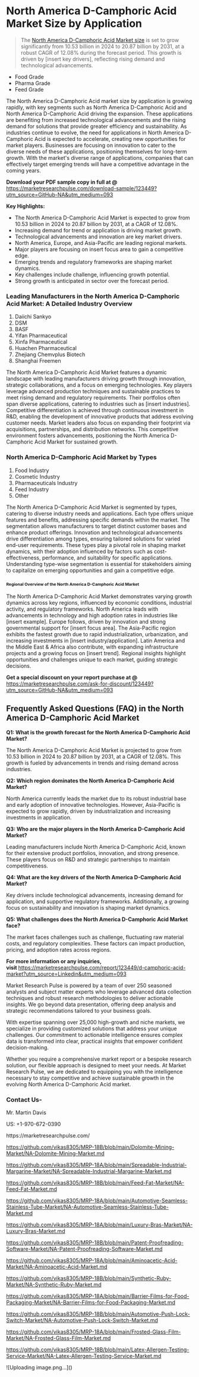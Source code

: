 <h1>North America D-Camphoric Acid Market&nbsp;Size by Application</h1><blockquote><p>The <a href="https://marketresearchpulse.com/download-sample/123449?utm_source=GitHub-NA&amp;utm_medium=093">North America D-Camphoric Acid Market size</a> is set to grow significantly from 10.53 billion in 2024 to 20.87 billion by 2031, at a robust CAGR of 12.08% during the forecast period. This growth is driven by [insert key drivers], reflecting rising demand and technological advancements.</p></blockquote><ul><li>Food Grade<li> Pharma Grade<li> Feed Grade</li></ul><p>The North America D-Camphoric Acid market size by application is growing rapidly, with key segments such as North America D-Camphoric Acid and North America D-Camphoric Acid driving the expansion. These applications are benefiting from increased technological advancements and the rising demand for solutions that provide greater efficiency and sustainability. As industries continue to evolve, the need for applications in North America D-Camphoric Acid is expected to accelerate, creating new opportunities for market players. Businesses are focusing on innovation to cater to the diverse needs of these applications, positioning themselves for long-term growth. With the market's diverse range of applications, companies that can effectively target emerging trends will have a competitive advantage in the coming years.</p><p><strong>Download your PDF sample copy in full at @ </strong><a href="https://marketresearchpulse.com/download-sample/123449?utm_source=GitHub-NA&amp;utm_medium=093">https://marketresearchpulse.com/download-sample/123449?utm_source=GitHub-NA&amp;utm_medium=093</a></p><p><strong>Key Highlights: </strong></p><ul><li>The North America D-Camphoric Acid Market is expected to grow from 10.53 billion in 2024 to 20.87 billion by 2031, at a CAGR of 12.08%.</li><li>Increasing demand for trend or application is driving market growth.</li><li>Technological advancements and innovation are key market drivers.</li><li>North America, Europe, and Asia-Pacific are leading regional markets.</li><li>Major players are focusing on insert focus area to gain a competitive edge.</li><li>Emerging trends and regulatory frameworks are shaping market dynamics.</li><li>Key challenges include challenge, influencing growth potential.</li><li>Strong growth is anticipated in sector over the forecast period.</li></ul><h3>Leading Manufacturers in the North America D-Camphoric Acid Market: A Detailed Industry Overview</h3><ol><li>Daiichi Sankyo</li><li>DSM</li><li>BASF</li><li>Yifan Pharmaceutical</li><li>Xinfa Pharmaceutical</li><li>Huachen Pharmaceutical</li><li>Zhejiang Chemvplus Biotech</li><li>Shanghai Freemen</li></ol><div class="flex max-w-full flex-col flex-grow"><div class="min-h-8 text-message flex w-full flex-col items-end gap-2 whitespace-normal break-words [.text-message+&amp;]:mt-5" dir="auto" data-message-author-role="assistant" data-message-id="fd8432e4-4910-450d-b182-61b7bfb0a01f" data-message-model-slug="gpt-4o"><div class="flex w-full flex-col gap-1 empty:hidden first:pt-[3px]"><div class="markdown prose w-full break-words dark:prose-invert light"><p>The North America D-Camphoric Acid Market features a dynamic landscape with leading manufacturers driving growth through innovation, strategic collaborations, and a focus on emerging technologies. Key players leverage advanced production techniques and sustainable practices to meet rising demand and regulatory requirements. Their portfolios often span diverse applications, catering to industries such as [insert industries]. Competitive differentiation is achieved through continuous investment in R&amp;D, enabling the development of innovative products that address evolving customer needs. Market leaders also focus on expanding their footprint via acquisitions, partnerships, and distribution networks. This competitive environment fosters advancements, positioning the North America D-Camphoric Acid Market for sustained growth.</p></div></div></div></div><h3>North America D-Camphoric Acid Market by Types</h3><ol><li>Food Industry<li> Cosmetic Industry<li> Pharmaceuticals Industry<li> Feed Industry<li> Other</li></ol><div class="flex max-w-full flex-col flex-grow"><div class="min-h-8 text-message flex w-full flex-col items-end gap-2 whitespace-normal break-words [.text-message+&amp;]:mt-5" dir="auto" data-message-author-role="assistant" data-message-id="084470be-0bb7-4664-bddf-5156b4f41249" data-message-model-slug="gpt-4o-mini"><div class="flex w-full flex-col gap-1 empty:hidden first:pt-[3px]"><div class="markdown prose w-full break-words dark:prose-invert light"><p>The North America D-Camphoric Acid Market is segmented by types, catering to diverse industry needs and applications. Each type offers unique features and benefits, addressing specific demands within the market. The segmentation allows manufacturers to target distinct customer bases and enhance product offerings. Innovation and technological advancements drive differentiation among types, ensuring tailored solutions for varied end-user requirements. These types play a pivotal role in shaping market dynamics, with their adoption influenced by factors such as cost-effectiveness, performance, and suitability for specific applications. Understanding type-wise segmentation is essential for stakeholders aiming to capitalize on emerging opportunities and gain a competitive edge.</p></div></div></div></div><h3><span style="font-size: 11px;">Regional Overview of the North America D-Camphoric Acid Market</span></h3><div class="flex max-w-full flex-col flex-grow"><div class="min-h-8 text-message flex w-full flex-col items-end gap-2 whitespace-normal break-words [.text-message+&amp;]:mt-5" dir="auto" data-message-author-role="assistant" data-message-id="e9038762-ce64-4e30-91c9-9bd413514231" data-message-model-slug="gpt-4o-mini"><div class="flex w-full flex-col gap-1 empty:hidden first:pt-[3px]"><div class="markdown prose w-full break-words dark:prose-invert light"><p>The North America D-Camphoric Acid Market demonstrates varying growth dynamics across key regions, influenced by economic conditions, industrial activity, and regulatory frameworks. North America leads with advancements in technology and high adoption rates in industries like [insert example]. Europe follows, driven by innovation and strong governmental support for [insert focus area]. The Asia-Pacific region exhibits the fastest growth due to rapid industrialization, urbanization, and increasing investments in [insert industry/application]. Latin America and the Middle East &amp; Africa also contribute, with expanding infrastructure projects and a growing focus on [insert trend]. Regional insights highlight opportunities and challenges unique to each market, guiding strategic decisions.</p></div></div></div></div><p><strong>Get a special discount on your report purchase at @ </strong><a href="https://marketresearchpulse.com/ask-for-discount/123449?utm_source=GitHub-NA&amp;utm_medium=093">https://marketresearchpulse.com/ask-for-discount/123449?utm_source=GitHub-NA&amp;utm_medium=093</a></p><h2>Frequently Asked Questions (FAQ) in the North America D-Camphoric Acid Market</h2><p><strong>Q1: What is the growth forecast for the North America D-Camphoric Acid Market?</strong></p><p>The North America D-Camphoric Acid Market is projected to grow from 10.53 billion in 2024 to 20.87 billion by 2031, at a CAGR of 12.08%. This growth is fueled by advancements in trends and rising demand across industries.</p><p><strong>Q2: Which region dominates the North America D-Camphoric Acid Market?</strong></p><p>North America currently leads the market due to its robust industrial base and early adoption of innovative technologies. However, Asia-Pacific is expected to grow rapidly, driven by industrialization and increasing investments in application.</p><p><strong>Q3: Who are the major players in the North America D-Camphoric Acid Market?</strong></p><p>Leading manufacturers include North America D-Camphoric Acid, known for their extensive product portfolios, innovation, and strong presence. These players focus on R&amp;D and strategic partnerships to maintain competitiveness.</p><p><strong>Q4: What are the key drivers of the North America D-Camphoric Acid Market?</strong></p><p>Key drivers include technological advancements, increasing demand for application, and supportive regulatory frameworks. Additionally, a growing focus on sustainability and innovation is shaping market dynamics.</p><p><strong>Q5: What challenges does the North America D-Camphoric Acid Market face?</strong></p><p>The market faces challenges such as challenge, fluctuating raw material costs, and regulatory complexities. These factors can impact production, pricing, and adoption rates across regions.</p><p><strong>For more information or any inquiries, visit&nbsp;</strong><a href="https://marketresearchpulse.com/report/123449/d-camphoric-acid-market?utm_source=Linkedin&utm_medium=093">https://marketresearchpulse.com/report/123449/d-camphoric-acid-market?utm_source=Linkedin&utm_medium=093</a></p><p>Market Research Pulse is powered by a team of over 250 seasoned analysts and subject matter experts who leverage advanced data collection techniques and robust research methodologies to deliver actionable insights. We go beyond data presentation, offering deep analysis and strategic recommendations tailored to your business goals.</p><p>With expertise spanning over 25,000 high-growth and niche markets, we specialize in providing customized solutions that address your unique challenges. Our commitment to actionable intelligence ensures complex data is transformed into clear, practical insights that empower confident decision-making.</p><p>Whether you require a comprehensive market report or a bespoke research solution, our flexible approach is designed to meet your needs. At Market Research Pulse, we are dedicated to equipping you with the intelligence necessary to stay competitive and achieve sustainable growth in the evolving North America D-Camphoric Acid market.</p><h3><strong>Contact Us-</strong></h3><p>Mr. Martin Davis</p><p>US: +1-970-672-0390</p><p>https://marketresearchpulse.com/</p><p><a href="https://github.com/vikas8305/MRP-18B/blob/main/Dolomite-Mining-Market/NA-Dolomite-Mining-Market.md">https://github.com/vikas8305/MRP-18B/blob/main/Dolomite-Mining-Market/NA-Dolomite-Mining-Market.md</a></p><p><a href="https://github.com/vikas8305/MRP-18A/blob/main/Spreadable-Industrial-Margarine-Market/NA-Spreadable-Industrial-Margarine-Market.md">https://github.com/vikas8305/MRP-18A/blob/main/Spreadable-Industrial-Margarine-Market/NA-Spreadable-Industrial-Margarine-Market.md</a></p><p><a href="https://github.com/vikas8305/MRP-18B/blob/main/Feed-Fat-Market/NA-Feed-Fat-Market.md">https://github.com/vikas8305/MRP-18B/blob/main/Feed-Fat-Market/NA-Feed-Fat-Market.md</a></p><p><a href="https://github.com/vikas8305/MRP-18A/blob/main/Automotive-Seamless-Stainless-Tube-Market/NA-Automotive-Seamless-Stainless-Tube-Market.md">https://github.com/vikas8305/MRP-18A/blob/main/Automotive-Seamless-Stainless-Tube-Market/NA-Automotive-Seamless-Stainless-Tube-Market.md</a></p><p><a href="https://github.com/vikas8305/MRP-18A/blob/main/Luxury-Bras-Market/NA-Luxury-Bras-Market.md">https://github.com/vikas8305/MRP-18A/blob/main/Luxury-Bras-Market/NA-Luxury-Bras-Market.md</a></p><p><a href="https://github.com/vikas8305/MRP-18B/blob/main/Patent-Proofreading-Software-Market/NA-Patent-Proofreading-Software-Market.md">https://github.com/vikas8305/MRP-18B/blob/main/Patent-Proofreading-Software-Market/NA-Patent-Proofreading-Software-Market.md</a></p><p><a href="https://github.com/vikas8305/MRP-18A/blob/main/Aminoacetic-Acid-Market/NA-Aminoacetic-Acid-Market.md">https://github.com/vikas8305/MRP-18A/blob/main/Aminoacetic-Acid-Market/NA-Aminoacetic-Acid-Market.md</a></p><p><a href="https://github.com/vikas8305/MRP-18B/blob/main/Synthetic-Ruby-Market/NA-Synthetic-Ruby-Market.md">https://github.com/vikas8305/MRP-18B/blob/main/Synthetic-Ruby-Market/NA-Synthetic-Ruby-Market.md</a></p><p><a href="https://github.com/vikas8305/MRP-18A/blob/main/Barrier-Films-for-Food-Packaging-Market/NA-Barrier-Films-for-Food-Packaging-Market.md">https://github.com/vikas8305/MRP-18A/blob/main/Barrier-Films-for-Food-Packaging-Market/NA-Barrier-Films-for-Food-Packaging-Market.md</a></p><p><a href="https://github.com/vikas8305/MRP-18B/blob/main/Automotive-Push-Lock-Switch-Market/NA-Automotive-Push-Lock-Switch-Market.md">https://github.com/vikas8305/MRP-18B/blob/main/Automotive-Push-Lock-Switch-Market/NA-Automotive-Push-Lock-Switch-Market.md</a></p><p><a href="https://github.com/vikas8305/MRP-18A/blob/main/Frosted-Glass-Film-Market/NA-Frosted-Glass-Film-Market.md">https://github.com/vikas8305/MRP-18A/blob/main/Frosted-Glass-Film-Market/NA-Frosted-Glass-Film-Market.md</a></p><p><a href="https://github.com/vikas8305/MRP-18B/blob/main/Latex-Allergen-Testing-Service-Market/NA-Latex-Allergen-Testing-Service-Market.md">https://github.com/vikas8305/MRP-18B/blob/main/Latex-Allergen-Testing-Service-Market/NA-Latex-Allergen-Testing-Service-Market.md</a></p>
![Uploading image.png…]()
